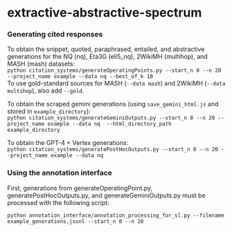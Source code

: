 # extractive-abstractive-spectrum

### Generating cited responses
To obtain the snippet, quoted, paraphrased, entailed, and abstractive generations for the NQ (nq), Eta3G (eli5_nq), 2WikiMH (multihop), and MASH (mash) datasets:\
`python citation_systems/generateOperatingPoints.py --start_n 0 --n 20 --project_name example --data nq --best_of_k 10`\
To use gold-standard sources for MASH (`--data mash`) and 2WikiMH (`--data multihop`), also add `--gold`.

To obtain the scraped gemini generations (using `save_gemini_html.js` and stored in `example_directory`):\
`python citation_systems/generateGeminiOutputs.py --start_n 0 --n 20 --project_name example --data nq  --html_directory_path example_directory` 

To obtain the GPT-4 + Vertex generations:\
`python citation_systems/generatePostHocOutputs.py --start_n 0 --n 20 --project_name example --data nq` 

### Using the annotation interface
First, generations from generateOperatingPoint.py, generatePostHocOutputs.py, and generateGeminiOutputs.py must be processed with the following script: 

`python annotation_interface/annotation_processing_for_sl.py --filename example_generations.jsonl --start_n 0 --n 20`
